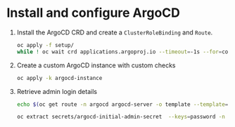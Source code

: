 # Install and configure ArgoCD

1. Install the ArgoCD CRD and create a `ClusterRoleBinding` and `Route`.

   ```bash
   oc apply -f setup/
   while ! oc wait crd applications.argoproj.io --timeout=-1s --for=condition=Established  2>/dev/null; do sleep 30; done
   ```

2. Create a custom ArgoCD instance with custom checks

   ```bash
   oc apply -k argocd-instance
   ```

3. Retrieve admin login details

   ```bash
   echo $(oc get route -n argocd argocd-server -o template --template='https://{{.spec.host}}')

   oc extract secrets/argocd-initial-admin-secret  --keys=password -n argocd --to=-
   ```
